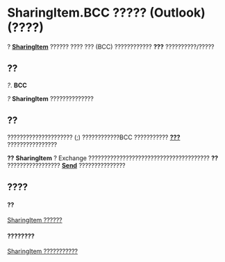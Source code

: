 
# SharingItem.BCC ????? (Outlook)(????)

? **[SharingItem](63dd3451-44f3-7cc4-c6e2-7dad5835a7d2.md)** ?????? ???? ??? (BCC) ???????????? **???** ??????????/?????


## ??

 _?_. **BCC**

 _?_ **SharingItem** ??????????????


## ??

????????????????????? (;) ????????????BCC ??????????? **[???](774f56b7-4de8-9584-60cd-4fbf361f4c85.md)** ????????????????


 **??**   **SharingItem** ? Exchange ??????????????????????????????????????? **??** ????????????????? **[Send](54f92175-0e99-f96a-56de-5fc66d97d80f.md)** ???????????????


## ????


#### ??


[SharingItem ??????](63dd3451-44f3-7cc4-c6e2-7dad5835a7d2.md)
#### ????????


[SharingItem ???????????](http://msdn.microsoft.com/library/719ad60e-2242-2c54-778f-006b61690389%28Office.15%29.aspx)